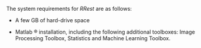 The system requirements for _RRest_ are as follows:

* A few GB of hard-drive space

* Matlab &reg; installation, including the following additional toolboxes: Image Processing Toolbox, Statistics and Machine Learning Toolbox.

